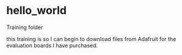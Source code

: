 # hello_world
Training folder

this training is so I can begin to download files from Adafruit for the evaluation boards I have purchased.
